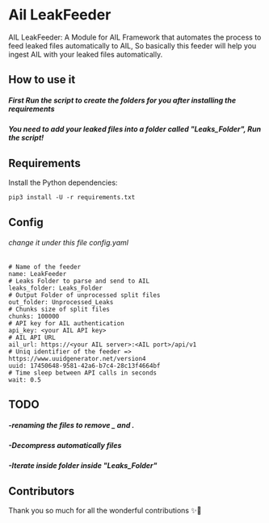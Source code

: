# Ail LeakFeeder

AIL LeakFeeder: A Module for AIL Framework that automates the process to feed leaked files automatically to AIL, So basically this feeder will help you ingest AIL with your leaked files automatically.


## How to use it

##### First Run the script to create the folders for you after installing the requirements

##### You need to add your leaked files into a folder called "Leaks_Folder", Run the script!

## Requirements

Install the Python dependencies:

```
pip3 install -U -r requirements.txt
```
## Config 
###### change it under this file config.yaml

```
# Name of the feeder
name: LeakFeeder
# Leaks Folder to parse and send to AIL
leaks_folder: Leaks_Folder
# Output Folder of unprocessed split files
out_folder: Unprocessed_Leaks
# Chunks size of split files
chunks: 100000
# API key for AIL authentication
api_key: <your AIL API key>
# AIL API URL
ail_url: https://<your AIL server>:<AIL port>/api/v1
# Uniq identifier of the feeder => https://www.uuidgenerator.net/version4
uuid: 17450648-9581-42a6-b7c4-28c13f4664bf
# Time sleep between API calls in seconds
wait: 0.5
```

## TODO

##### -renaming the files to remove _ and .
##### -Decompress automatically files
##### -Iterate inside folder inside "Leaks_Folder"

## Contributors

Thank you so much for all the wonderful contributions ✨🌟


